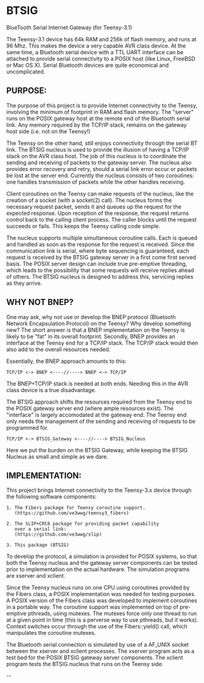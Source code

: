 BTSIG
=====

BlueTooth Serial Internet Gateway (for Teensy-3.1)

The Teensy-3.1 device has 64k RAM and 256k of flash memory, and runs at
96 Mhz.  This makes the device a very capable AVR class device. At the
same time, a Bluetooth serial device with a TTL UART interface can be
attached to provide serial connectivity to a POSIX host (like Linux,
FreeBSD or Mac OS X). Serial Bluetooth devices are quite economical and
uncomplicated.

PURPOSE:
--------

The purpose of this project is to provide Internet connectivity to the
Teensy, involving the minimum of footprint in RAM and flash memory. The
"server" runs on the POSIX gateway host at the remote end of the 
Bluetooth serial link. Any memory required by the TCP/IP stack, remains
on the gateway host side (i.e. not on the Teensy!) 

The Teensy on the other hand, still enjoys connectivity through the
serial BT link. The BTSIG nucleus  is used to provide the illusion of
having a TCP/IP stack on the AVR class host. The job of this nucleus is
to coordinate the sending and receiving of packets to the gateway
server. The nucleus also provides error  recovery and retry, should a
serial link error occur or packets be lost at the server end. Currently
the nucleus consists of two coroutines: one handles transmission of
packets while the other handles receiving.

Client coroutines on the Teensy can make requests of the nucleus, like
the creation of a socket (with a socket(2) call). The nucleus forms the
necessary request packet, sends it and queues up the request for the
expected response. Upon reception of  the response, the request returns
control back to the calling client process. The caller blocks until the
request succeeds or fails. This keeps the Teensy calling code simple.

The nucleus supports multiple simultaneous coroutine calls. Each is
queued and handled as soon as the response for the request is received.
Since the communication link is serial, where byte sequencing is
guaranteed, each request  is received by the BTSIG gateway server in a
first come first served basis. The POSIX server design can include true
pre-emptive threading, which leads to the possibility that some requests
will receive replies ahead of others. The BTSIG nucleus is designed to
address this, servicing replies as they arrive.

WHY NOT BNEP?
-------------

One may ask, why not use or develop the BNEP protocol (Bluetooth Network
Encapsulation Protocol) on the Teensy?  Why develop something new?  The
short answer is that a BNEP implementation on the Teensy is likely to be
"fat" in its overall footprint. Secondly, BNEP provides an interface at
the Teensy end for a TCP/IP stack. The TCP/IP stack would then also add
to the overall resources needed.

Essentially, the BNEP approach amounts to this:

    TCP/IP <-> BNEP <----//----> BNEP <-> TCP/IP
   
The BNEP+TCP/IP stack is needed at both ends. Needing this in the AVR
class device is a true disadvantage.

The BTSIG approach shifts the resources required from the Teensy end to
the POSIX gateway server end (where ample resources exist). The
"interface" is largely accomodated at the gateway end. The Teensy end
only needs the management of the sending and receiving of requests to be
programmed for.

    TCP/IP <-> BTSIG_Gateway <----//----> BTSIG_Nucleus

Here we put the burden on the BTSIG Gateway, while keeping the BTSIG
Nucleus as small and simple as we dare.

IMPLEMENTATION:
---------------

This project brings Internet connectivity to the Teensy-3.x device
through the following software components:

    1. The Fibers package for Teensy coroutine support.
       (https://github.com/ve3wwg/teensy3_fibers)

    2. The SLIP+CRC8 package for providing packet capability 
       over a serial link:
       (https://github.com/ve3wwg/slip)

    3. This package (BTSIG)

To develop the protocol, a simulation is provided for POSIX systems, so
that both the Teensy nucleus and the gateway server components can be
tested prior to implementation on the actual hardware. The simulation
programs are xserver and xclient.

Since the Teensy nucleus runs on one CPU using coroutines provided by
the Fibers class, a POSIX implementation was needed for testing
purposes. A POSIX version of the Fibers class was developed to implement
coroutines in a portable way. The coroutine support was implemented on
top of pre-emptive pthreads, using mutexes. The mutexes force only one
thread to run at a given point in time (this  is a perverse way to use
pthreads, but it works). Context switches occur through the use of the
Fibers::yield() call, which manipulates the coroutine mutexes.

The Bluetooth serial connection is simulated by use of a AF_UNIX socket
between the xserver and xclient processes. The xserver program acts as a
test bed for the POSIX BTSIG gateway server components. The xclient
program tests the BTSIG nucleus that runs on the Teensy side.

--
